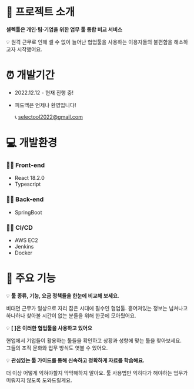# 🐸 프로젝트 소개

**셀렉툴은 개인·팀·기업을 위한 업무 툴 통합 비교 서비스**

💡 원격 근무로 인해 셀 수 없이 늘어난 협업툴을 사용하는 이용자들의 불편함을 해소하고자 시작했어요.



# ⏰ 개발기간

- 2022.12.12 - 현재 진행 중!

- 피드백은 언제나 환영입니다!

  📞 selectool2022@gmail.com



# 💻 개발환경

### **👨‍💻 Front-end**

- React 18.2.0
- Typescript

### **👨‍💻 Back-end**

- SpringBoot

### **👩‍💻 CI/CD**

- AWS EC2
- Jenkins
- Docker



# 💫 주요 기능



💡 **툴 종류, 기능, 요금 정책들을 한눈에 비교해 보세요.** 



비대면 근무가 일상으로 자리 잡은 시대에 필수인 협업툴. 
흩어져있는 정보는 넘쳐나고 하나하나 찾아볼 시간이 없는 분들을 위해 한곳에 모아뒀어요.



💡 **[       ]은 이러한 협업툴을 사용하고 있어요**



현업에서 기업들이 활용하는 툴들을 확인하고 상황과 성향에 맞는 툴을 찾아보세요.  
그들의 조직 문화와 업무 방식도 엿볼 수 있어요.



💡 **관심있는 툴 가이드를 통해 신속하고 정확하게 자료를 학습해요.**



더 이상 어떻게 익혀야할지 막막해하지 말아요. 
툴 사용법만 익히다가 해야하는 업무가 미뤄지지 않도록 도와드릴게요.
